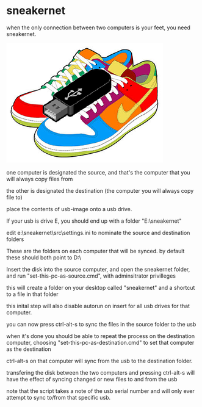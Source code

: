 sneakernet
===
when the only connection between two computers is your feet, you need sneakernet.

<img src ="sneakernet.png">

one computer is designated the source, and that's the computer that you will always copy files from

the other is designated the destination (the computer you will always copy file to)

place the contents of usb-image onto a usb drive.

If your usb is drive E, you should end up with a folder "E:\sneakernet"

edit e:\sneakernet\src\settings.ini to nominate the source and destination folders

These are the folders on each computer that will be synced. by default these should both point to D:\

Insert the disk into the source computer, and open the sneakernet folder, and run "set-this-pc-as-source.cmd", with adminsitrator privilleges

this will create a folder on your desktop called "sneakernet" and a shortcut to a file in that folder

this inital step will also disable autorun on insert for all usb drives for that computer.

you can now press ctrl-alt-s to sync the files in the source folder to the usb

when it's done you should be able to repeat the process on the destination computer, choosing "set-this-pc-as-destination.cmd" to set that computer as the destination

ctrl-alt-s on that computer will sync from the usb to the destination folder.

transfering the disk between the two computers and pressing ctrl-alt-s will have the effect of syncing changed or new files to and from the usb

note that the script takes a note of the usb serial number and will only ever attempt to sync to/from that specific usb.


